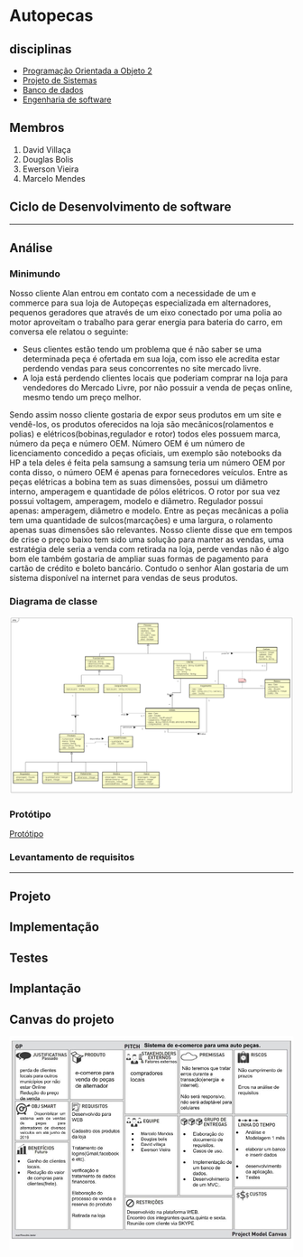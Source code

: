 # Autopecas

## disciplinas

- [Programação Orientada a Objeto 2](/poo2)
- [Projeto de Sistemas](/projeto_sistemas)
- [Banco de dados ]()
- [Engenharia de software]()

## Membros

1. David Villaça
2. Douglas Bolis
3. Ewerson Vieira
4. Marcelo Mendes



## Ciclo de Desenvolvimento de software

<hr>

## Análise

### Minimundo
Nosso cliente Alan entrou em contato com a necessidade de um e commerce para sua loja de Autopeças especializada em alternadores, pequenos geradores que através de um eixo conectado por uma polia ao motor aproveitam o trabalho para gerar energia para bateria do carro, em conversa ele relatou o seguinte:

* Seus clientes estão tendo um problema que é não saber se uma determinada peça é ofertada em sua loja, com isso ele acredita estar perdendo vendas para seus concorrentes no site mercado livre.
* A loja está perdendo clientes locais que poderiam comprar na loja para vendedores do Mercado Livre, por não possuir a venda de peças online, mesmo tendo um preço melhor.
  
Sendo assim nosso cliente gostaria de expor seus produtos em um site e vendê-los, os produtos oferecidos na loja são mecânicos(rolamentos e polias) e elétricos(bobinas,regulador e rotor) todos eles possuem marca, número da peça e número OEM.
Número OEM é um número de licenciamento concedido a peças oficiais, um exemplo são notebooks da HP a tela deles é feita pela samsung a samsung teria um número OEM por conta disso, o número OEM é apenas para fornecedores veículos.
Entre as peças elétricas a bobina tem as suas dimensões, possui um diâmetro interno, amperagem e quantidade de pólos elétricos. 
O rotor por sua vez possui voltagem, amperagem, modelo e diâmetro.
Regulador possui apenas: amperagem, diâmetro e modelo.
Entre as peças mecânicas a polia tem uma quantidade de sulcos(marcações) e uma largura, o rolamento apenas suas dimensões são relevantes.
Nosso cliente disse que em tempos de crise o preço baixo tem sido uma solução para manter as vendas, uma estratégia dele seria a venda com retirada na loja, perde vendas não é algo bom ele também gostaria de ampliar suas formas de pagamento para cartão de crédito e boleto bancário.
Contudo o senhor Alan gostaria de um sistema disponível na internet para vendas de seus produtos.
<br>
### Diagrama de classe
![Diagrama de classe](analise/classDiagram.png)

### Protótipo
[Protótipo](https://github.com/MarceloMendes94/Autopecas/blob/master/analise/mockup.pdf)<br>

### Levantamento de requisitos

<hr>

## Projeto

## Implementação

## Testes

## Implantação

## Canvas do projeto

![Canvas](poo2/projectModelCanvas.jpg)